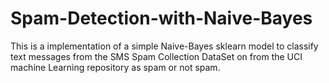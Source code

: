 # Spam-Detection-with-Naive-Bayes
This is a implementation of a simple Naive-Bayes sklearn model to classify text messages from the SMS Spam Collection DataSet  on from the UCI machine Learning repository as spam or not spam.
